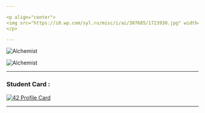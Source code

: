 ```yaml
---

<p align="center">  
<img src="https://i0.wp.com/syl.ru/misc/i/ai/307685/1723930.jpg" width="800">
</p>

---
```


<p href=https://twitter.com/Elaazmi_ElMahdi target="blank" height="40" width="40" float="left" >
  <img align="center" src=https://cdn.jsdelivr.net/npm/simple-icons@3.0.1/icons/twitter.svg alt="Alchemist" /> 
</p>

<p href=https://www.linkedin.com/in/elmahdi-elaazmi-80223015b/ target="blank" height="40" width="40" float="left" >
  <img align="center" src=https://cdn.jsdelivr.net/npm/simple-icons@3.0.1/icons/linkedin.svg alt="Alchemist" />
</p>

---

### Student Card :

[![42 Profile Card](https://1337-readme.vercel.app/api/profile?cursus=42&dark=true&login=eelaazmi)](https://github.com/mohouyizme/1337-readme)
</p>

--- 
